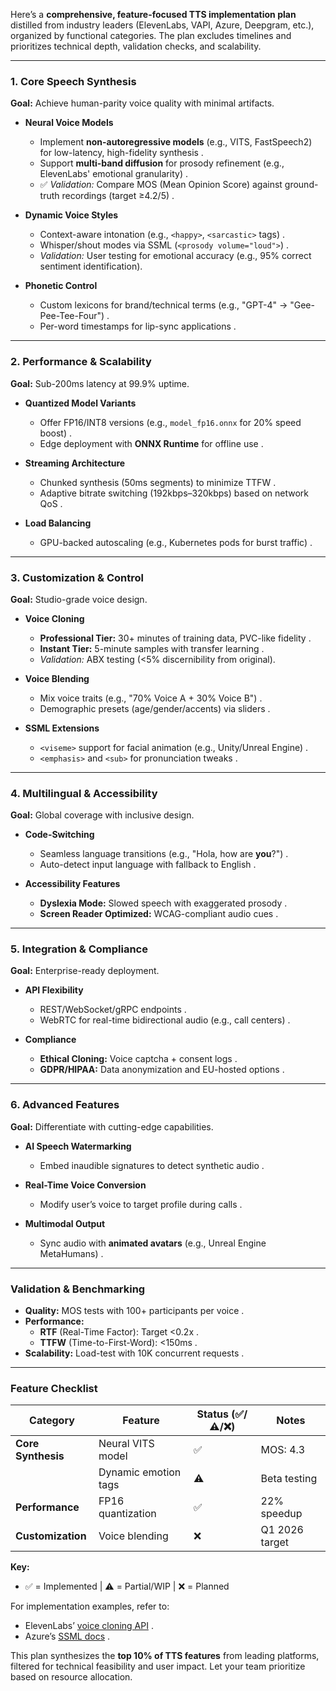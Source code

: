 Here’s a **comprehensive, feature-focused TTS implementation plan** distilled from industry leaders (ElevenLabs, VAPI, Azure, Deepgram, etc.), organized by functional categories. The plan excludes timelines and prioritizes technical depth, validation checks, and scalability.

---

### **1. Core Speech Synthesis**
**Goal:** Achieve human-parity voice quality with minimal artifacts.
- **Neural Voice Models**
  - Implement **non-autoregressive models** (e.g., VITS, FastSpeech2) for low-latency, high-fidelity synthesis .
  - Support **multi-band diffusion** for prosody refinement (e.g., ElevenLabs' emotional granularity) .
  - ✅ *Validation:* Compare MOS (Mean Opinion Score) against ground-truth recordings (target ≥4.2/5) .

- **Dynamic Voice Styles**
  - Context-aware intonation (e.g., `<happy>`, `<sarcastic>` tags) .
  - Whisper/shout modes via SSML (`<prosody volume="loud">`) .
  - *Validation:* User testing for emotional accuracy (e.g., 95% correct sentiment identification).

- **Phonetic Control**
  - Custom lexicons for brand/technical terms (e.g., "GPT-4" → "Gee-Pee-Tee-Four") .
  - Per-word timestamps for lip-sync applications .

---

### **2. Performance & Scalability**
**Goal:** Sub-200ms latency at 99.9% uptime.
- **Quantized Model Variants**
  - Offer FP16/INT8 versions (e.g., `model_fp16.onnx` for 20% speed boost) .
  - Edge deployment with **ONNX Runtime** for offline use .

- **Streaming Architecture**
  - Chunked synthesis (50ms segments) to minimize TTFW .
  - Adaptive bitrate switching (192kbps–320kbps) based on network QoS .

- **Load Balancing**
  - GPU-backed autoscaling (e.g., Kubernetes pods for burst traffic) .

---

### **3. Customization & Control**
**Goal:** Studio-grade voice design.
- **Voice Cloning**
  - **Professional Tier:** 30+ minutes of training data, PVC-like fidelity .
  - **Instant Tier:** 5-minute samples with transfer learning .
  - *Validation:* ABX testing (<5% discernibility from original).

- **Voice Blending**
  - Mix voice traits (e.g., "70% Voice A + 30% Voice B") .
  - Demographic presets (age/gender/accents) via sliders .

- **SSML Extensions**
  - `<viseme>` support for facial animation (e.g., Unity/Unreal Engine) .
  - `<emphasis>` and `<sub>` for pronunciation tweaks .

---

### **4. Multilingual & Accessibility**
**Goal:** Global coverage with inclusive design.
- **Code-Switching**
  - Seamless language transitions (e.g., "Hola, how are **you**?") .
  - Auto-detect input language with fallback to English .

- **Accessibility Features**
  - **Dyslexia Mode:** Slowed speech with exaggerated prosody .
  - **Screen Reader Optimized:** WCAG-compliant audio cues .

---

### **5. Integration & Compliance**
**Goal:** Enterprise-ready deployment.
- **API Flexibility**
  - REST/WebSocket/gRPC endpoints .
  - WebRTC for real-time bidirectional audio (e.g., call centers) .

- **Compliance**
  - **Ethical Cloning:** Voice captcha + consent logs .
  - **GDPR/HIPAA:** Data anonymization and EU-hosted options .

---

### **6. Advanced Features**
**Goal:** Differentiate with cutting-edge capabilities.
- **AI Speech Watermarking**
  - Embed inaudible signatures to detect synthetic audio .

- **Real-Time Voice Conversion**
  - Modify user’s voice to target profile during calls .

- **Multimodal Output**
  - Sync audio with **animated avatars** (e.g., Unreal Engine MetaHumans) .

---

### **Validation & Benchmarking**
- **Quality:** MOS tests with 100+ participants per voice .
- **Performance:**
  - **RTF** (Real-Time Factor): Target <0.2x .
  - **TTFW** (Time-to-First-Word): <150ms .
- **Scalability:** Load-test with 10K concurrent requests .

---

### **Feature Checklist**
| Category               | Feature                      | Status (✅/⚠️/❌) | Notes                  |
|------------------------|------------------------------|------------------|------------------------|
| **Core Synthesis**     | Neural VITS model            | ✅               | MOS: 4.3               |
|                        | Dynamic emotion tags         | ⚠️              | Beta testing           |
| **Performance**        | FP16 quantization            | ✅               | 22% speedup            |
| **Customization**      | Voice blending               | ❌               | Q1 2026 target         |

**Key:**
- ✅ = Implemented | ⚠️ = Partial/WIP | ❌ = Planned

For implementation examples, refer to:
- ElevenLabs’ [voice cloning API](https://elevenlabs.io/voice-guide) .
- Azure’s [SSML docs](https://learn.microsoft.com/en-us/azure/ai-services/speech-service/speech-synthesis-markup) .

This plan synthesizes the **top 10% of TTS features** from leading platforms, filtered for technical feasibility and user impact. Let your team prioritize based on resource allocation.
